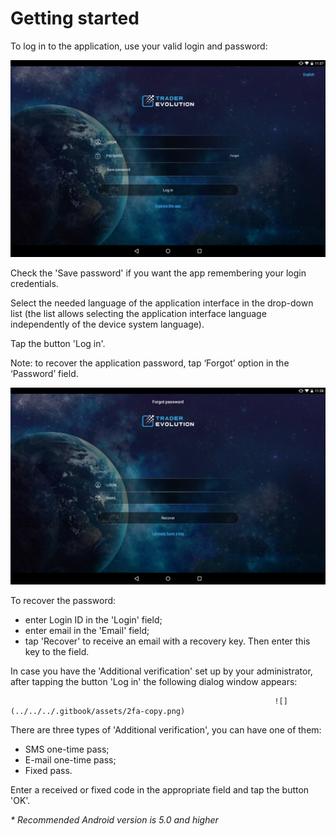 # Getting started


To log in to the application, use your valid login and password:

![](../../../.gitbook/assets/1%20%283%29.png)


Check the 'Save password' if you want the app remembering your login credentials.

Select the needed language of the application interface in the drop-down list \(the list allows selecting the application interface language independently of the device system language\).

Tap the button 'Log in'.

Note: to recover the application password, tap ‘Forgot’ option in the ‘Password’ field.

![](../../../.gitbook/assets/2%20%281%29.png)


To recover the password:

* enter Login ID in the 'Login' field;
* enter email in the 'Email' field;
* tap 'Recover' to receive an email with a recovery key. Then enter this key to the field.

In case you have the 'Additional verification' set up by your administrator, after tapping the button 'Log in' the following dialog window appears:                                                          

                                                               ![](../../../.gitbook/assets/2fa-copy.png) 

There are three types of 'Additional verification', you can have one of them:

* SMS one-time pass;
* E-mail one-time pass;
* Fixed pass.

Enter a received or fixed code in the appropriate field and tap the button 'OK'.

_\* Recommended Android version is_ _5.0_ _and higher_


